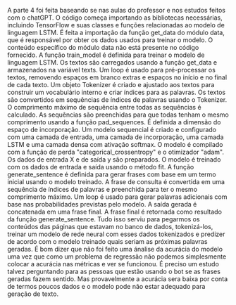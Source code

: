 A parte 4 foi feita baseando se nas aulas do professor e nos estudos feitos com o chatGPT.
O código começa importando as bibliotecas necessárias, incluindo TensorFlow e suas classes e funções relacionadas ao modelo de linguagem LSTM.
É feita a importação da função get_data do módulo data, que é responsável por obter os dados usados para treinar o modelo. O conteúdo específico do módulo data não está presente no código fornecido.
A função train_model é definida para treinar o modelo de linguagem LSTM.
Os textos são carregados usando a função get_data e armazenados na variável texts.
Um loop é usado para pré-processar os textos, removendo espaços em branco extras e espaços no início e no final de cada texto.
Um objeto Tokenizer é criado e ajustado aos textos para construir um vocabulário interno e criar índices para as palavras.
Os textos são convertidos em sequências de índices de palavras usando o Tokenizer.
O comprimento máximo de sequência entre todas as sequências é calculado.
As sequências são preenchidas para que todas tenham o mesmo comprimento usando a função pad_sequences.
É definida a dimensão do espaço de incorporação.
Um modelo sequencial é criado e configurado com uma camada de entrada, uma camada de incorporação, uma camada LSTM e uma camada densa com ativação softmax.
O modelo é compilado com a função de perda "categorical_crossentropy" e o otimizador "adam".
Os dados de entrada X e de saída y são preparados.
O modelo é treinado com os dados de entrada e saída usando o método fit.
A função generate_sentence é definida para gerar frases com base em um termo inicial usando o modelo treinado.
A frase de consulta é convertida em uma sequência de índices de palavras e preenchida para ter o mesmo comprimento máximo.
Um loop é usado para gerar palavras adicionais com base nas probabilidades previstas pelo modelo.
A saída gerada é concatenada em uma frase final.
A frase final é retornada como resultado da função generate_sentence.
Tudo isso serviu para pegarmos os conteúdos das páginas que estavam no banco de dados, tokenizá-los, treinar um modelo de rede neural com esses dados tokenizados e predizer de acordo com o modelo treinado quais seriam as próximas palavras geradas. É bom dizer que não foi feito uma ánalise da acurácia do modelo uma vez que como um problema de regressão não podemos simplesmente colocar a acurácia nas métricas e ver se funcionou. É preciso um estudo talvez perguntando para as pessoas que estão usando o bot se as frases geradas fazem sentido. Mas provavelmente a acurácia sera baixa por conta de termos poucos dados e o modelo pode não estar adequado para geração de texto.